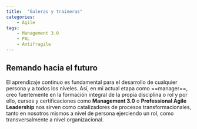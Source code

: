 ```yaml
---
title:  "Galeras y traineras"
categories: 
    - Agile
tags:
    - Management 3.0
    - PAL
    - Antifragile
---
```


## Remando hacia el futuro 

El aprendizaje continuo es fundamental para el desarrollo de cualquier persona y a todos los niveles. Así, en mi actual etapa como ==manager==, creo fuertemente en la formación integral de la propia disciplina o rol y por ello, cursos y certificaciones como **Management 3.0** o **Professional Agile Leadership** nos sirven como catalizadores de procesos transformacionales, tanto en nosotros mismos a nivel de persona ejerciendo un rol, como transversalmente a nivel organizacional.

